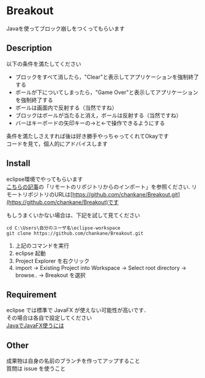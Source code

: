 # Breakout
Javaを使ってブロック崩しをつくってもらいます

## Description
以下の条件を満たしてください
- ブロックをすべて消したら，"Clear"と表示してアプリケーションを強制終了する
- ボールが下についてしまったら，"Game Over"と表示してアプリケーションを強制終了する
- ボールは画面内で反射する（当然ですね）
- ブロックはボールが当たると消え，ボールは反射する（当然ですね）
- バーはキーボードの矢印キーの→と←で操作できるようにする

条件を満たしさえすれば後は好き勝手やっちゃってくれてOkayです  
コードを見て，個人的にアドバイスします

## Install
eclipse環境でやってもらいます  
[こちらの記事](https://github.com/mixi-inc/AndroidTraining/wiki/A.01.-Git-リポジトリからのプロジェクトのインポート)の「リモートのリポジトリからのインポート」を参照ください.  リモートリポジトリのURLは[https://github.com/chankane/Breakout.git](https://github.com/chankane/Breakout)です

もしうまくいかない場合は、下記を試して見てください
```
cd C:\Users\自分のユーザ名\eclipse-workspace
git clone https://github.com/chankane/Breakout.git
```
1. 上記のコマンドを実行
1. eclipse 起動
1. Project Explorer を右クリック
1. import -> Existing Project into Workspace -> Select root directory -> browse.. -> Breakout を選択

## Requirement
eclipse では標準で JavaFX が使えない可能性が高いです．  
その場合は各自で設定してください  
[JavaでJavaFX使うには](https://web-dev.hatenablog.com/entry/eclipse/install-efxclipse)

## Other
成果物は自身の名前のブランチを作ってアップすること  
質問は issue を使うこと
